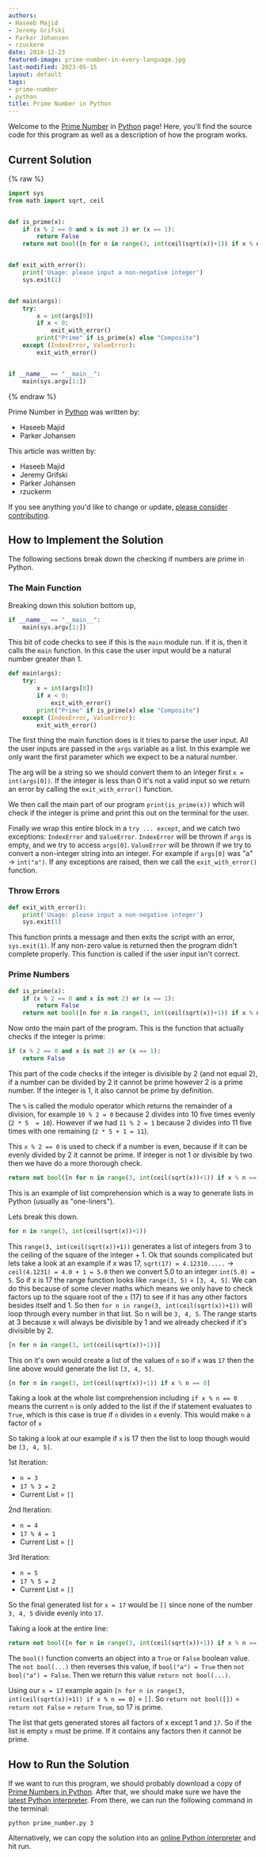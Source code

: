 ```yaml
---
authors:
- Haseeb Majid
- Jeremy Grifski
- Parker Johansen
- rzuckerm
date: 2018-12-23
featured-image: prime-number-in-every-language.jpg
last-modified: 2023-05-15
layout: default
tags:
- prime-number
- python
title: Prime Number in Python
---
```


Welcome to the [Prime Number](https://sampleprograms.io/projects/prime-number) in [Python](https://sampleprograms.io/languages/python) page! Here, you'll find the source code for this program as well as a description of how the program works.

## Current Solution

{% raw %}

```python
import sys
from math import sqrt, ceil


def is_prime(x):
    if (x % 2 == 0 and x is not 2) or (x == 1):
        return False
    return not bool([n for n in range(3, int(ceil(sqrt(x))+1)) if x % n == 0])


def exit_with_error():
    print('Usage: please input a non-negative integer')
    sys.exit(1)


def main(args):
    try:
        x = int(args[0])
        if x < 0:
            exit_with_error()
        print("Prime" if is_prime(x) else "Composite")
    except (IndexError, ValueError):
        exit_with_error()


if __name__ == "__main__":
    main(sys.argv[1:])

```

{% endraw %}

Prime Number in [Python](https://sampleprograms.io/languages/python) was written by:

- Haseeb Majid
- Parker Johansen

This article was written by:

- Haseeb Majid
- Jeremy Grifski
- Parker Johansen
- rzuckerm

If you see anything you'd like to change or update, [please consider contributing](https://github.com/TheRenegadeCoder/sample-programs).

## How to Implement the Solution

The following sections break down the checking if numbers are prime in Python.

### The Main Function

Breaking down this solution bottom up,

```python
if __name__ == "__main__":
    main(sys.argv[1:])
```

This bit of code checks to see if this is the `main` module run. If it is, then it calls the `main` function.
In this case the user input would be a natural number greater than 1.

```python
def main(args):
    try:
        x = int(args[0])
        if x < 0:
            exit_with_error()
        print("Prime" if is_prime(x) else "Composite")
    except (IndexError, ValueError):
        exit_with_error()
```

The first thing the main function does is it tries to parse the user input.
All the user inputs are passed in the `args` variable as a list. In this example
we only want the first parameter which we expect to be a natural number.

The arg will be a string so we should convert them to an integer first `x = int(args[0])`.
If the integer is less than 0 it's not a valid input so we return an error by calling the
`exit_with_error()` function.

We then call the main part of our program `print(is_prime(x))` which will check if the integer
is prime and print this out on the terminal for the user.

Finally we wrap this entire block in a `try ... except`, and we catch two exceptions: `IndexError`
and `ValueError`. `IndexError` will be thrown if `args` is empty, and we try to access `args[0]`.
`ValueError` will be thrown if we try to convert a non-integer string into an integer.
For example if `args[0]` was "a" -> `int("a")`. If any exceptions are raised, then we call
the `exit_with_error()` function.

### Throw Errors

```python
def exit_with_error():
    print('Usage: please input a non-negative integer')
    sys.exit(1)
```

This function prints a message and then exits the script with an error, `sys.exit(1)`.
If any non-zero value is returned then the program didn't complete properly. This function is called
if the user input isn't correct.

### Prime Numbers

```python
def is_prime(x):
    if (x % 2 == 0 and x is not 2) or (x == 1):
        return False
    return not bool([n for n in range(3, int(ceil(sqrt(x))+1)) if x % n == 0])
```

Now onto the main part of the program. This is the function that actually checks if the integer is prime:

```python
if (x % 2 == 0 and x is not 2) or (x == 1):
    return False
```

This part of the code checks if the integer is divisible by 2 (and not equal 2),
if a number can be divided by 2 it cannot be prime however 2 is a prime number.
If the integer is 1, it also cannot be prime by definition.

The `%` is called the modulo operator which returns the remainder of a division, for
example `10 % 2 = 0` because 2 divides into 10 five times evenly (`2 * 5  = 10`). However if we had
`11 % 2 = 1` because 2 divides into 11 five times with one remaining (`2 * 5 + 1 = 11`).

This `x % 2 == 0` is used to check if a number is even, because if it can be evenly
divided by 2 it cannot be prime. If integer is not 1 or divisible by two then we
have do a more thorough check.

```python
return not bool([n for n in range(3, int(ceil(sqrt(x))+1)) if x % n == 0])
```

This is an example of list comprehension which is a way to generate
lists in Python (usually as "one-liners").

Lets break this down.

```python
for n in range(3, int(ceil(sqrt(x))+1))
```

This `range(3, int(ceil(sqrt(x))+1))` generates a list of integers from 3 to the ceiling of the
square of the integer + 1. Ok that sounds complicated but lets take a look at an example
if x was 17, `sqrt(17) = 4.12310.....` -> `ceil(4.1231) = 4.0 + 1 = 5.0` then we convert 5.0 to an
integer `int(5.0) = 5`. So if x is 17 the range function looks like
`range(3, 5)` = `[3, 4, 5]`. We can do this because of some clever maths which means we only
have to check factors up to the square root of the `x` (17) to see if it has any other factors
besides itself and 1. So then `for n in range(3, int(ceil(sqrt(x))+1))` will loop through
every number in that list. So n will be `3, 4, 5`. The range starts at 3 because x will always
be divisible by 1 and we already checked if it's divisible by 2.

```python
[n for n in range(3, int(ceil(sqrt(x))+1))]
```

This on it's own would create a list of the values of `n` so if `x` was `17` then the line above
would generate the list `[3, 4, 5]`.

```python
[n for n in range(3, int(ceil(sqrt(x))+1)) if x % n == 0]
```

Taking a look at the whole list comprehension including `if x % n == 0`
means the current `n` is only added to the list if the if statement evaluates to `True`,
which is this case is true if `n` divides in `x` evenly. This would make `n` a factor of `x`

So taking a look at our example if `x` is 17 then the list to loop though would
be `[3, 4, 5]`. 

1st Iteration:

* `n = 3`
* `17 % 3 = 2`
* Current List = `[]`

2nd Iteration:

* `n = 4`
* `17 % 4 = 1`
* Current List = `[]`

3rd Iteration:

* `n = 5`
* `17 % 5 = 2`
* Current List = `[]`

So the final generated list for `x = 17` would be `[]` since none of the number `3, 4, 5` divide
evenly into `17`.

Taking a look at the entire line:

```python
return not bool([n for n in range(3, int(ceil(sqrt(x))+1)) if x % n == 0])`
```

The `bool()` function converts an object into a `True` or `False` boolean value.
The `not bool(...)` then reverses this value, if `bool("a") = True` then `not bool("a") = False`.
Then we return this value `return not bool(...)`. 

Using our `x = 17` example again `[n for n in range(3, int(ceil(sqrt(x))+1)) if x % n == 0]` = `[]`.
So `return not bool([])` = `return not False` = `return True`, so 17 is prime.

The list that gets generated stores all factors of x except 1 and `17`. So if the list is empty `x` must be prime.
If it contains any factors then it cannot be prime.


## How to Run the Solution

If we want to run this program, we should probably download a copy of [Prime Numbers in Python](https://github.com/TheRenegadeCoder/sample-programs/blob/main/archive/p/python/prime_number.py).
After that, we should make sure we have the [latest Python interpreter](https://www.python.org/downloads/).
From there, we can run the following command in the terminal:

`python prime_number.py 3`

Alternatively, we can copy the solution into an [online Python interpreter](https://www.online-python.com/) and hit run.

